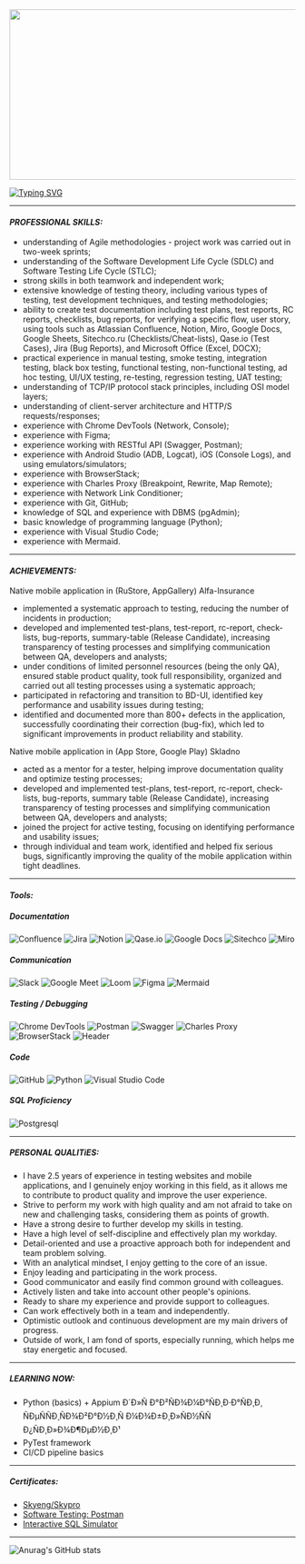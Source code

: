 <!--start-->

<div align="center">
  <img src="https://media.giphy.com/media/dWesBcTLavkZuG35MI/giphy.gif" width="600" height="300"/>
</div>

[![Typing SVG](https://readme-typing-svg.herokuapp.com?font=roboto&size=35&center=true&vCenter=true&multiline=true&width=1200&height=160&lines=Hello!+%F0%9F%91%8B+My+friend+;"I%60m+a"+Quality+Assurance+Engineer+from+Volgograd%2CRussia;Welcome+to+my+GitHub+%f0%9f%98%89)](https://googledino.com/)

---
#### <span id="PROFESSIONAL SKILLS"></span>_PROFESSIONAL SKILLS:_
- understanding of Agile methodologies - project work was carried out in two-week sprints;  
- understanding of the Software Development Life Cycle (SDLC) and Software Testing Life Cycle (STLC);  
- strong skills in both teamwork and independent work;  
- extensive knowledge of testing theory, including various types of testing, test development techniques, and testing methodologies;  
- ability to create test documentation including test plans, test reports, RC reports, checklists, bug reports, for verifying a specific flow, user story, using tools such as Atlassian Confluence, Notion, Miro, Google Docs, Google Sheets, Sitechco.ru (Checklists/Cheat-lists), Qase.io (Test Cases), Jira (Bug Reports), and Microsoft Office (Excel, DOCX);  
- practical experience in manual testing, smoke testing, integration testing, black box testing, functional testing, non-functional testing, ad hoc testing, UI/UX testing, re-testing, regression testing, UAT testing;  
- understanding of TCP/IP protocol stack principles, including OSI model layers;  
- understanding of client-server architecture and HTTP/S requests/responses;  
- experience with Chrome DevTools (Network, Console);  
- experience with Figma;  
- experience working with RESTful API (Swagger, Postman);  
- experience with Android Studio (ADB, Logcat), iOS (Console Logs), and using emulators/simulators;  
- experience with BrowserStack;  
- experience with Charles Proxy (Breakpoint, Rewrite, Map Remote);  
- experience with Network Link Conditioner;  
- experience with Git, GitHub;  
- knowledge of SQL and experience with DBMS (pgAdmin);  
- basic knowledge of programming language (Python);  
- experience with Visual Studio Code;  
- experience with Mermaid.

---
#### <span id="ACHIEVEMENTS"></span>_ACHIEVEMENTS:_ 
Native mobile application in (RuStore, AppGallery) Alfa-Insurance  
- implemented a systematic approach to testing, reducing the number of incidents in production;  
- developed and implemented test-plans, test-report, rc-report, check-lists, bug-reports, summary-table (Release Candidate), increasing transparency of testing processes and simplifying communication between QA, developers and analysts;  
- under conditions of limited personnel resources (being the only QA), ensured stable product quality, took full responsibility, organized and carried out all testing processes using a systematic approach;  
- participated in refactoring and transition to BD-UI, identified key performance and usability issues during testing;  
- identified and documented more than 800+ defects in the application, successfully coordinating their correction (bug-fix), which led to significant improvements in product reliability and stability.  

Native mobile application in (App Store, Google Play) Skladno  
- acted as a mentor for a tester, helping improve documentation quality and optimize testing processes;  
- developed and implemented test-plans, test-report, rc-report, check-lists, bug-reports, summary table (Release Candidate), increasing transparency of testing processes and simplifying communication between QA, developers and analysts;  
- joined the project for active testing, focusing on identifying performance and usability issues;  
- through individual and team work, identified and helped fix serious bugs, significantly improving the quality of the mobile application within tight deadlines.

---
#### <span id="Tools"></span>_Tools:_
##### <span id="Documentation"></span>_Documentation_

![Confluence](https://img.shields.io/badge/Confluence-090909?style=for-the-badge&logo=atlassian&logoColor=4285F4) ![Jira](https://img.shields.io/badge/Jira-090909?style=for-the-badge&logo=jira&logoColor=4285F4) ![Notion](https://img.shields.io/badge/Notion-090909?style=for-the-badge&logo=notion&logoColor=white) ![Qase.io](https://img.shields.io/badge/Qaseio-090909?style=for-the-badge&logo=qase&logoColor=4285F4) ![Google Docs](https://img.shields.io/badge/Google_Docs-090909?style=for-the-badge&logo=googleDocs&logoColor=4285F4) ![Sitechco](https://img.shields.io/badge/sitechcoru-090909?style=for-the-badge&logo=webflow&logoColor=white) ![Miro](https://img.shields.io/badge/Miro-090909?style=for-the-badge&logo=miro&logoColor=FFA500) 

##### <span id="Communication"></span>_Communication_
![Slack](https://img.shields.io/badge/Slack-090909?style=for-the-badge&logo=slack&logoColor=4285F4) ![Google Meet](https://img.shields.io/badge/Google_Meet-090909?style=for-the-badge&logo=googlemeet&logoColor=4285F4) ![Loom](https://img.shields.io/badge/Loom-2C2C2C?style=for-the-badge&logo=loom&logoColor=F24E1E) ![Figma](https://img.shields.io/badge/Figma-090909?style=for-the-badge&logo=figma&logoColor=F24E1E) ![Mermaid](https://img.shields.io/badge/Mermaid-%23161a1d.svg?style=for-the-badge&logo=Mermaid&logoColor=%2373B8A4 )

##### <span id="Testing / Debugging"></span>_Testing / Debugging_
![Chrome DevTools](https://img.shields.io/badge/Devtools-090909?style=for-the-badge&logo=googlechrome&logoColor=2674f2) ![Postman](https://img.shields.io/badge/Postman-090909?style=for-the-badge&logo=postman&logoColor=FF6C37) ![Swagger](https://img.shields.io/badge/Swagger-090909?style=for-the-badge&logo=swagger&logoColor=7ede2b) ![Charles Proxy](https://img.shields.io/badge/Charles_Proxy-090909?style=for-the-badge&label) ![BrowserStack](https://img.shields.io/badge/BrowserStack-090909?style=for-the-badge&logo=browserstack&logoColor=white)  ![Header](https://img.shields.io/badge/AndroidStudio-090909?style=for-the-badge&logo=androidstudio&logoColor=3ad07d)

##### <span id="Code"></span>_Code_
![GitHub](https://img.shields.io/badge/Github-090909?style=for-the-badge&logo=github&logoColor=4285F4) ![Python](https://img.shields.io/badge/Python-090909?style=for-the-badge&logo=python&logoColor=FFD43B)
![Visual Studio Code](https://img.shields.io/badge/Visual_Studio_Code-090909?style=for-the-badge&logo=visualstudiocode&logoColor=white)

##### <span id="SQL Proficiency"></span>_SQL Proficiency_
![Postgresql](https://img.shields.io/badge/PostgreSQL-090909?style=for-the-badge&logo=PostgreSQL&logoColor=4285F4)

---
##### <span id="Personal qualities"></span>_PERSONAL QUALITiES:_
- I have 2.5 years of experience in testing websites and mobile applications, and I genuinely enjoy working in this field, as it allows me to contribute to product quality and improve the user experience.
- Strive to perform my work with high quality and am not afraid to take on new and challenging tasks, considering them as points of growth.
- Have a strong desire to further develop my skills in testing.
- Have a high level of self-discipline and effectively plan my workday.
- Detail-oriented and use a proactive approach both for independent and team problem solving.
- With an analytical mindset, I enjoy getting to the core of an issue.
- Enjoy leading and participating in the work process.
- Good communicator and easily find common ground with colleagues. 
- Actively listen and take into account other people's opinions.
- Ready to share my experience and provide support to colleagues.
- Can work effectively both in a team and independently.
- Optimistic outlook and continuous development are my main drivers of progress.
- Outside of work, I am fond of sports, especially running, which helps me stay energetic and focused.

---
##### <span id="Learning Now"></span>_LEARNING NOW:_
- Python (basics) + Appium Ð´Ð»Ñ Ð°Ð²ÑÐ¾Ð¼Ð°ÑÐ¸Ð·Ð°ÑÐ¸Ð¸ ÑÐµÑÑÐ¸ÑÐ¾Ð²Ð°Ð½Ð¸Ñ Ð¼Ð¾Ð±Ð¸Ð»ÑÐ½ÑÑ Ð¿ÑÐ¸Ð»Ð¾Ð¶ÐµÐ½Ð¸Ð¹
- PyTest framework
- CI/CD pipeline basics

---
##### <span id="Certificates"></span>_Certificates:_
- [Skyeng/Skypro](https://drive.google.com/file/d/1WdLFCL84Z2JboBrOJR7suj9BSjY_25CY/view?usp=sharing)
- [Software Testing: Postman](https://stepik.org/cert/1893919)
- [Interactive SQL Simulator](https://stepik.org/cert/1959917)

---
![Anurag's GitHub stats](https://github-readme-stats.vercel.app/api?username=VadimD-ev&icons=true&theme=algolia)

<!--end-->